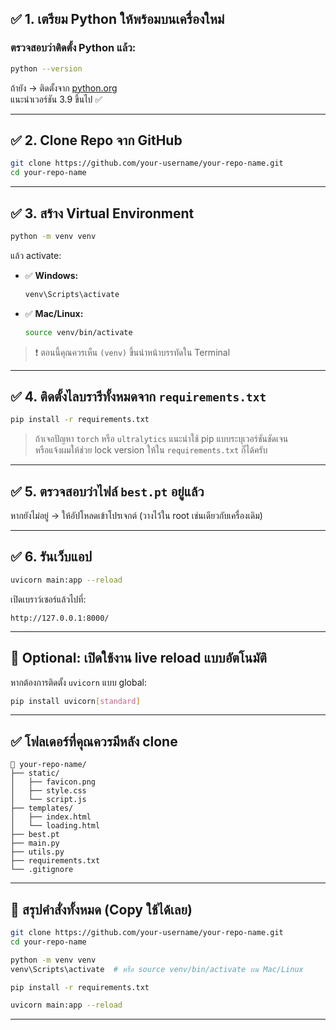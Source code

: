 ## ✅ 1. เตรียม Python ให้พร้อมบนเครื่องใหม่

### ตรวจสอบว่าติดตั้ง Python แล้ว:
```bash
python --version
```

ถ้ายัง → ติดตั้งจาก [python.org](https://www.python.org/downloads/)  
แนะนำเวอร์ชัน 3.9 ขึ้นไป ✅

---

## ✅ 2. Clone Repo จาก GitHub

```bash
git clone https://github.com/your-username/your-repo-name.git
cd your-repo-name
```

---

## ✅ 3. สร้าง Virtual Environment

```bash
python -m venv venv
```

แล้ว activate:

- ✅ **Windows:**
  ```bash
  venv\Scripts\activate
  ```

- ✅ **Mac/Linux:**
  ```bash
  source venv/bin/activate
  ```

> ❗ ตอนนี้คุณควรเห็น `(venv)` ขึ้นนำหน้าบรรทัดใน Terminal

---

## ✅ 4. ติดตั้งไลบรารีทั้งหมดจาก `requirements.txt`

```bash
pip install -r requirements.txt
```

> ถ้าเจอปัญหา `torch` หรือ `ultralytics` แนะนำใช้ pip แบบระบุเวอร์ชันชัดเจน  
> หรือแจ้งผมให้ช่วย lock version ให้ใน `requirements.txt` ก็ได้ครับ

---

## ✅ 5. ตรวจสอบว่าไฟล์ `best.pt` อยู่แล้ว

หากยังไม่อยู่ → ให้อัปโหลดเข้าโปรเจกต์ (วางไว้ใน root เช่นเดียวกับเครื่องเดิม)

---

## ✅ 6. รันเว็บแอป

```bash
uvicorn main:app --reload
```

เปิดเบราว์เซอร์แล้วไปที่:
```
http://127.0.0.1:8000/
```

---

## 🔐 Optional: เปิดใช้งาน live reload แบบอัตโนมัติ

หากต้องการติดตั้ง `uvicorn` แบบ global:

```bash
pip install uvicorn[standard]
```

---

## ✅ โฟลเดอร์ที่คุณควรมีหลัง clone

```
📁 your-repo-name/
├── static/
│   ├── favicon.png
│   ├── style.css
│   └── script.js
├── templates/
│   ├── index.html
│   └── loading.html
├── best.pt
├── main.py
├── utils.py
├── requirements.txt
└── .gitignore
```

---

## 🎁 สรุปคำสั่งทั้งหมด (Copy ใช้ได้เลย)

```bash
git clone https://github.com/your-username/your-repo-name.git
cd your-repo-name

python -m venv venv
venv\Scripts\activate  # หรือ source venv/bin/activate บน Mac/Linux

pip install -r requirements.txt

uvicorn main:app --reload
```

---